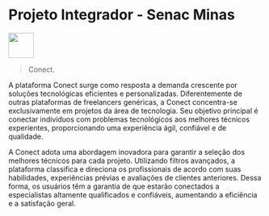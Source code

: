 # Projeto Integrador - Senac Minas

<img src="https://upload.wikimedia.org/wikipedia/commons/thumb/8/86/Senac_logo.svg/2560px-Senac_logo.svg.png" width="50px">

>Conect.

A plataforma Conect surge como resposta a demanda crescente por soluções
tecnológicas eficientes e personalizadas. Diferentemente de outras plataformas de
freelancers genéricas, a Conect concentra-se exclusivamente em projetos da área de
tecnologia. Seu objetivo principal é conectar indivíduos com problemas tecnológicos aos
melhores técnicos experientes, proporcionando uma experiência ágil, confiável e de
qualidade.

A Conect adota uma abordagem inovadora para garantir a seleção dos melhores técnicos para
cada projeto. Utilizando filtros avançados, a plataforma classifica e direciona os profissionais
de acordo com suas habilidades, experiências prévias e avaliações de clientes anteriores.
Dessa forma, os usuários têm a garantia de que estarão conectados a especialistas altamente
qualificados e confiáveis, aumentando a eficiência e a satisfação geral.
